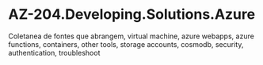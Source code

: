 # AZ-204.Developing.Solutions.Azure
Coletanea de fontes que abrangem, virtual machine, azure webapps, azure functions, containers, other tools, storage accounts, cosmodb, security, authentication, troubleshoot
